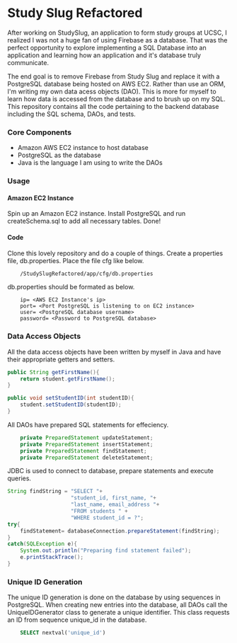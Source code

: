 Study Slug Refactored
=====================


After working on StudySlug, an application to form study groups at UCSC, I realized I was not a huge fan of using Firebase as a database. That was the perfect opportunity to explore implementing a SQL Database into an application and learning how an application and it's database truly communicate. 

The end goal is to remove Firebase from Study Slug and replace it with a PostgreSQL database being hosted on AWS EC2. Rather than use an ORM, I'm writing my own data acess objects (DAO). This is more for myself to learn how data is accessed from the database and to brush up on my SQL. This repository contains all the code pertaining to the backend database including the SQL schema, DAOs, and tests. 



### Core Components
+ Amazon AWS EC2 instance to host database
+ PostgreSQL as the database
+ Java is the language I am using to write the DAOs

### Usage
#### Amazon EC2 Instance
Spin up an Amazon EC2 instance. Install PostgreSQL and run createSchema.sql to add all necessary tables. Done!
#### Code
Clone this lovely repository and do a couple of things. Create a properties file, db.properties. Place the file cfg like below. 
```bash
	/StudySlugRefactored/app/cfg/db.properties
``` 
db.properties should be formated as below.

```text
	ip= <AWS EC2 Instance's ip>
	port= <Port PostgreSQL is listening to on EC2 instance>
	user= <PostgreSQL database username>
	password= <Password to PostgreSQL database>
```



### Data Access Objects

All the data access objects have been written by myself in Java and have their appropriate getters and setters. 

```java 
public String getFirstName(){
    return student.getFirstName();
}

public void setStudentID(int studentID){
    student.setStudentID(studentID);
}
```

All DAOs have prepared SQL statements for effeciency.

```java
	private PreparedStatement updateStatement;
	private PreparedStatement insertStatement;
	private PreparedStatement findStatement;
	private PreparedStatement deleteStatement;
```

JDBC is used to connect to database, prepare statements and execute queries. 

```java
String findString = "SELECT "+ 
                    "student_id, first_name, "+ 
                    "last_name, email_address "+
                    "FROM students " +
                    "WHERE student_id = ?";
try{
    findStatement= databaseConnection.prepareStatement(findString);
}
catch(SQLException e){
    System.out.println("Preparing find statement failed");
    e.printStackTrace();
}
```
### Unique ID Generation
The unique ID generation is done on the database by using sequences in PostgreSQL. When creating new entries into the database, all DAOs call the UniqueIDGenerator class to generate a unique identifier. This class requests an ID from sequence unique_id in the database. 
```sql
	SELECT nextval('unique_id')
```

